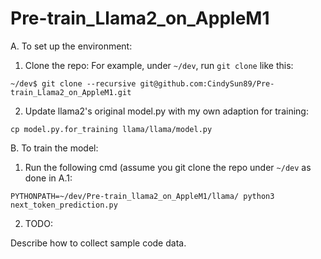 # Pre-train_Llama2_on_AppleM1

A. To set up the environment:

1. Clone the repo:
For example, under `~/dev`, run `git clone` like this:
```
~/dev$ git clone --recursive git@github.com:CindySun89/Pre-train_Llama2_on_AppleM1.git
```
2. Update llama2's original model.py with my own adaption for training:

```
cp model.py.for_training llama/llama/model.py
``` 

B. To train the model:

1. Run the following cmd (assume you git clone the repo under `~/dev` as done in A.1:
```
PYTHONPATH=~/dev/Pre-train_llama2_on_AppleM1/llama/ python3 next_token_prediction.py
```

2. TODO:

Describe how to collect sample code data.
